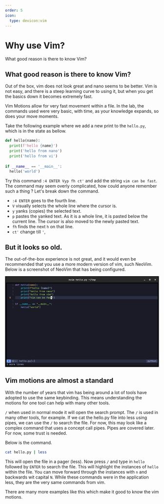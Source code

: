 ```yaml
---
order: 5
icon:
  type: devicon:vim
---
```

# Why use Vim?

What good reason is there to know Vim?

## What good reason is there to know Vim?

Out of the box, vim does not look great and nano seems to be better.
Vim is not easy, and there is a steep learning curve to using it, but when you get the basics down it becomes extremely fast.

Vim Motions allow for very fast movement within a file. 
In the lab, the commands used were very basic, with time, as your knowledge expands, so does your move moments.

Take the following example where we add a new print to the `hello.py`, which is in the state as bellow.

```python
def hello(name):
  print(f'hello {name}')
  print('hello from nano')
  print('hello from vi')

if __name__ == '__main__':
  hello('world')
```

Try this command `:4 ENTER Vyp fh ct'` and add the string `vim can be fast`.
The command may seem overly complicated, how could anyone remember such a thing ?
Let's break down the command.

- `:4 ENTER` goes to the fourth line.
- `V` visually selects the whole line where the cursor is.
- `y` yanks (copies) the selected text.
- `p` pastes the yanked text. As it is a whole line, it is pasted below the current line.
The cursor is also moved to the newly pasted text.
- `fh` finds the next `h` on that line.
- `ct'` change till `'`, 

## But it looks so old.

The out-of-the-box experience is not great, and it would even be recommended that you use a more modern version of vim, such NeoVim.
Below is a screenshot of NeoVim that has being configured.

![Personal NeoVim](img/personal_neovim.png)

## Vim motions are almost a standard

With the number of years that vim has being around a lot of tools have adopted to use the same keybinding.
This means understanding the motions for one tool can help with many other tools.

`/` when used in normal mode it will open the search prompt.
The `/` is used in many other tools, for example.
If we cat the hello.py file into less using pipes, we can use the `/` to search the file.
For now, this may look like a complex command that uses a concept call pipes. 
Pipes are covered later.
For now, some trust is needed.

Below is the command.
```sh
cat hello.py | less
```

This will open the file in a pager (less).
Now press `/` and type in `hello` followed by `ENTER` to search the file.
This will highlight the instances of `hello` within the file.
You can move forward through the instances with `n` and backwards wit capital `N`.
While these commands were in the application less, they are the very same commands from vim.

There are many more examples like this which make it good to know the vim motions.

